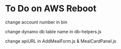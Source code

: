 # To Do on AWS Reboot

change account number in bin

change dynamo db table name in db-helpers.js

change apiURL in AddMealForm.js & MealCardPanel.js